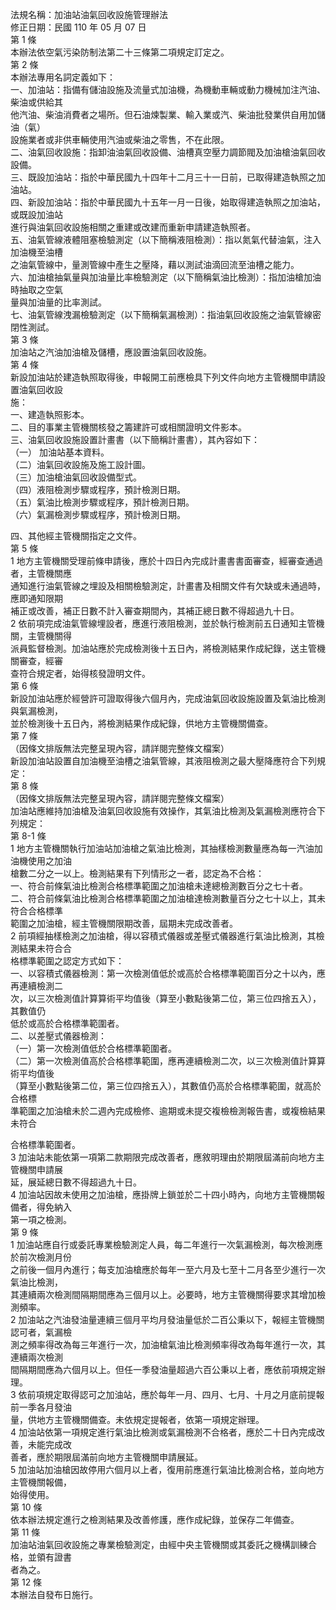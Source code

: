 法規名稱：加油站油氣回收設施管理辦法  
修正日期：民國 110 年 05 月 07 日  
第 1 條  
本辦法依空氣污染防制法第二十三條第二項規定訂定之。  
第 2 條  
本辦法專用名詞定義如下：  
一、加油站：指備有儲油設施及流量式加油機，為機動車輛或動力機械加注汽油、柴油或供給其  
他汽油、柴油消費者之場所。但石油煉製業、輸入業或汽、柴油批發業供自用加儲油（氣）  
設施業者或非供車輛使用汽油或柴油之零售，不在此限。  
二、油氣回收設施：指卸油油氣回收設備、油槽真空壓力調節閥及加油槍油氣回收設備。  
三、既設加油站：指於中華民國九十四年十二月三十一日前，已取得建造執照之加油站。  
四、新設加油站：指於中華民國九十五年一月一日後，始取得建造執照之加油站，或既設加油站  
進行與油氣回收設施相關之重建或改建而重新申請建造執照者。  
五、油氣管線液體阻塞檢驗測定（以下簡稱液阻檢測）：指以氮氣代替油氣，注入加油機至油槽  
之油氣管線中，量測管線中產生之壓降，藉以測試油滴回流至油槽之能力。  
六、加油槍抽氣量與加油量比率檢驗測定（以下簡稱氣油比檢測）：指加油槍加油時抽取之空氣  
量與加油量的比率測試。  
七、油氣管線洩漏檢驗測定（以下簡稱氣漏檢測）：指油氣回收設施之油氣管線密閉性測試。  
第 3 條  
加油站之汽油加油槍及儲槽，應設置油氣回收設施。  
第 4 條  
新設加油站於建造執照取得後，申報開工前應檢具下列文件向地方主管機關申請設置油氣回收設  
施：  
一、建造執照影本。  
二、目的事業主管機關核發之籌建許可或相關證明文件影本。  
三、油氣回收設施設置計畫書（以下簡稱計畫書），其內容如下：  
（一） 加油站基本資料。  
（二）油氣回收設施及施工設計圖。  
（三）加油槍油氣回收設備型式。  
（四）液阻檢測步驟或程序，預計檢測日期。  
（五）氣油比檢測步驟或程序，預計檢測日期。  
（六）氣漏檢測步驟或程序，預計檢測日期。  


四、其他經主管機關指定之文件。  
第 5 條  
1 地方主管機關受理前條申請後，應於十四日內完成計畫書書面審查，經審查通過者，主管機關應  
通知進行油氣管線之埋設及相關檢驗測定，計畫書及相關文件有欠缺或未通過時，應即通知限期  
補正或改善，補正日數不計入審查期間內，其補正總日數不得超過九十日。  
2 依前項完成油氣管線埋設者，應進行液阻檢測，並於執行檢測前五日通知主管機關，主管機關得  
派員監督檢測。加油站應於完成檢測後十五日內，將檢測結果作成紀錄，送主管機關審查，經審  
查符合規定者，始得核發證明文件。  
第 6 條  
新設加油站應於經營許可證取得後六個月內，完成油氣回收設施設置及氣油比檢測與氣漏檢測，  
並於檢測後十五日內，將檢測結果作成紀錄，供地方主管機關備查。  
第 7 條  
（因條文排版無法完整呈現內容，請詳閱完整條文檔案）  
新設加油站設置自加油機至油槽之油氣管線，其液阻檢測之最大壓降應符合下列規定：  
第 8 條  
（因條文排版無法完整呈現內容，請詳閱完整條文檔案）  
加油站應維持加油槍及油氣回收設施有效操作，其氣油比檢測及氣漏檢測應符合下列規定：  
第 8-1 條  
1 地方主管機關執行加油站加油槍之氣油比檢測，其抽樣檢測數量應為每一汽油加油機使用之加油  
槍數二分之一以上。檢測結果有下列情形之一者，認定為不合格：  
一、符合前條氣油比檢測合格標準範圍之加油槍未達總檢測數百分之七十者。  
二、符合前條氣油比檢測合格標準範圍之加油槍達檢測數量百分之七十以上，其未符合合格標準  
範圍之加油槍，經主管機關限期改善，屆期未完成改善者。  
2 前項經抽樣檢測之加油槍，得以容積式儀器或差壓式儀器進行氣油比檢測，其檢測結果未符合合  
格標準範圍之認定方式如下：  
一、以容積式儀器檢測：第一次檢測值低於或高於合格標準範圍百分之十以內，應再連續檢測二  
次，以三次檢測值計算算術平均值後（算至小數點後第二位，第三位四捨五入），其數值仍  
低於或高於合格標準範圍者。  
二、以差壓式儀器檢測：  
（一）第一次檢測值低於合格標準範圍者。  
（二）第一次檢測值高於合格標準範圍，應再連續檢測二次，以三次檢測值計算算術平均值後  
（算至小數點後第二位，第三位四捨五入），其數值仍高於合格標準範圍，就高於合格標  
準範圍之加油槍未於二週內完成檢修、逾期或未提交複檢檢測報告書，或複檢結果未符合  


合格標準範圍者。  
3 加油站未能依第一項第二款期限完成改善者，應敘明理由於期限屆滿前向地方主管機關申請展  
延，展延總日數不得超過九十日。  
4 加油站因故未使用之加油槍，應掛牌上鎖並於二十四小時內，向地方主管機關報備者，得免納入  
第一項之檢測。  
第 9 條  
1 加油站應自行或委託專業檢驗測定人員，每二年進行一次氣漏檢測，每次檢測應於前次檢測月份  
之前後一個月內進行；每支加油槍應於每年一至六月及七至十二月各至少進行一次氣油比檢測，  
其連續兩次檢測間隔期間應為三個月以上。必要時，地方主管機關得要求其增加檢測頻率。  
2 加油站之汽油發油量連續三個月平均月發油量低於二百公秉以下，報經主管機關認可者，氣漏檢  
測之頻率得改為每三年進行一次，加油槍氣油比檢測頻率得改為每年進行一次，其連續兩次檢測  
間隔期間應為六個月以上。但任一季發油量超過六百公秉以上者，應依前項規定辦理。  
3 依前項規定取得認可之加油站，應於每年一月、四月、七月、十月之月底前提報前一季各月發油  
量，供地方主管機關備查。未依規定提報者，依第一項規定辦理。  
4 加油站依第一項規定進行氣油比檢測或氣漏檢測不合格者，應於二十日內完成改善，未能完成改  
善者，應於期限屆滿前向地方主管機關申請展延。  
5 加油站加油槍因故停用六個月以上者，復用前應進行氣油比檢測合格，並向地方主管機關報備，  
始得使用。  
第 10 條  
依本辦法規定進行之檢測結果及改善修護，應作成紀錄，並保存二年備查。  
第 11 條  
加油站油氣回收設施之專業檢驗測定，由經中央主管機關或其委託之機構訓練合格，並領有證書  
者為之。  
第 12 條  
本辦法自發布日施行。  


